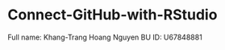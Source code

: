 
# Connect-GitHub-with-RStudio

<!-- badges: start -->
<!-- badges: end -->

Full name: Khang-Trang Hoang Nguyen
BU ID: U67848881
